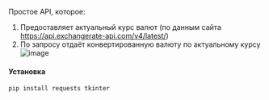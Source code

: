 Простое API, которое:
1. Предоставляет актуальный курс валют (по данным сайта https://api.exchangerate-api.com/v4/latest/)
2. По запросу отдаёт конвертированную валюту по актуальному курсу
![image](https://github.com/zhegloova/pythonCurrencyConverter/assets/147665013/e3909dc4-a66f-4865-bd42-5e91476fde94)

#### Установка
`pip install requests tkinter`


